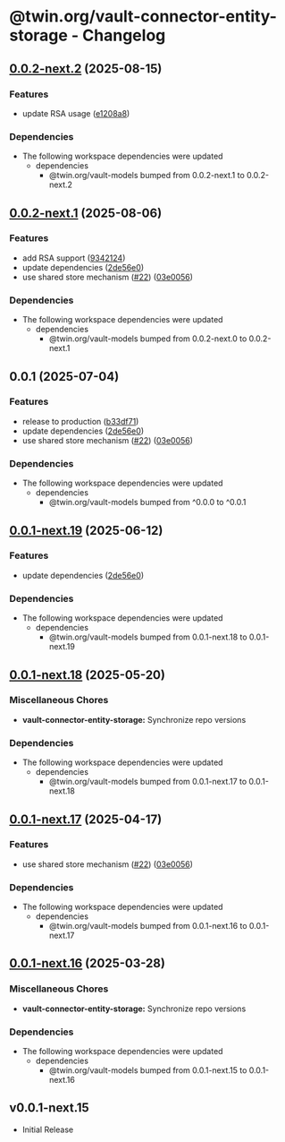 # @twin.org/vault-connector-entity-storage - Changelog

## [0.0.2-next.2](https://github.com/twinfoundation/vault/compare/vault-connector-entity-storage-v0.0.2-next.1...vault-connector-entity-storage-v0.0.2-next.2) (2025-08-15)


### Features

* update RSA usage ([e1208a8](https://github.com/twinfoundation/vault/commit/e1208a84e033d8c07685f33c2f5b61caff11f6be))


### Dependencies

* The following workspace dependencies were updated
  * dependencies
    * @twin.org/vault-models bumped from 0.0.2-next.1 to 0.0.2-next.2

## [0.0.2-next.1](https://github.com/twinfoundation/vault/compare/vault-connector-entity-storage-v0.0.2-next.0...vault-connector-entity-storage-v0.0.2-next.1) (2025-08-06)


### Features

* add RSA support ([9342124](https://github.com/twinfoundation/vault/commit/93421240da5fd9fd9354884a104dc417bb2e9106))
* update dependencies ([2de56e0](https://github.com/twinfoundation/vault/commit/2de56e06a662bd3eab83ee8e517d5ab327caaa9b))
* use shared store mechanism ([#22](https://github.com/twinfoundation/vault/issues/22)) ([03e0056](https://github.com/twinfoundation/vault/commit/03e0056600390272610f7afc2342163fe7de540d))


### Dependencies

* The following workspace dependencies were updated
  * dependencies
    * @twin.org/vault-models bumped from 0.0.2-next.0 to 0.0.2-next.1

## 0.0.1 (2025-07-04)


### Features

* release to production ([b33df71](https://github.com/twinfoundation/vault/commit/b33df712566e120ae0c103261ea6a8ad716dde37))
* update dependencies ([2de56e0](https://github.com/twinfoundation/vault/commit/2de56e06a662bd3eab83ee8e517d5ab327caaa9b))
* use shared store mechanism ([#22](https://github.com/twinfoundation/vault/issues/22)) ([03e0056](https://github.com/twinfoundation/vault/commit/03e0056600390272610f7afc2342163fe7de540d))


### Dependencies

* The following workspace dependencies were updated
  * dependencies
    * @twin.org/vault-models bumped from ^0.0.0 to ^0.0.1

## [0.0.1-next.19](https://github.com/twinfoundation/vault/compare/vault-connector-entity-storage-v0.0.1-next.18...vault-connector-entity-storage-v0.0.1-next.19) (2025-06-12)


### Features

* update dependencies ([2de56e0](https://github.com/twinfoundation/vault/commit/2de56e06a662bd3eab83ee8e517d5ab327caaa9b))


### Dependencies

* The following workspace dependencies were updated
  * dependencies
    * @twin.org/vault-models bumped from 0.0.1-next.18 to 0.0.1-next.19

## [0.0.1-next.18](https://github.com/twinfoundation/vault/compare/vault-connector-entity-storage-v0.0.1-next.17...vault-connector-entity-storage-v0.0.1-next.18) (2025-05-20)


### Miscellaneous Chores

* **vault-connector-entity-storage:** Synchronize repo versions


### Dependencies

* The following workspace dependencies were updated
  * dependencies
    * @twin.org/vault-models bumped from 0.0.1-next.17 to 0.0.1-next.18

## [0.0.1-next.17](https://github.com/twinfoundation/vault/compare/vault-connector-entity-storage-v0.0.1-next.16...vault-connector-entity-storage-v0.0.1-next.17) (2025-04-17)


### Features

* use shared store mechanism ([#22](https://github.com/twinfoundation/vault/issues/22)) ([03e0056](https://github.com/twinfoundation/vault/commit/03e0056600390272610f7afc2342163fe7de540d))


### Dependencies

* The following workspace dependencies were updated
  * dependencies
    * @twin.org/vault-models bumped from 0.0.1-next.16 to 0.0.1-next.17

## [0.0.1-next.16](https://github.com/twinfoundation/vault/compare/vault-connector-entity-storage-v0.0.1-next.15...vault-connector-entity-storage-v0.0.1-next.16) (2025-03-28)


### Miscellaneous Chores

* **vault-connector-entity-storage:** Synchronize repo versions


### Dependencies

* The following workspace dependencies were updated
  * dependencies
    * @twin.org/vault-models bumped from 0.0.1-next.15 to 0.0.1-next.16

## v0.0.1-next.15

- Initial Release

